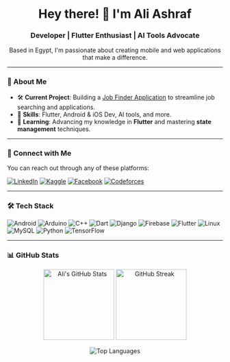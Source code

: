 <h1 align="center">Hey there! 👋 I'm Ali Ashraf</h1>
<h3 align="center">Developer | Flutter Enthusiast | AI Tools Advocate</h3>

<p align="center">
  Based in Egypt, I'm passionate about creating mobile and web applications that make a difference.
</p>

---

### 🔎 About Me
- 🛠 **Current Project**: Building a [Job Finder Application](https://github.com/OneDarkMann/Job_Finder_App) to streamline job searching and applications.
- 🚀 **Skills**: Flutter, Android & iOS Dev, AI tools, and more.
- 🎯 **Learning**: Advancing my knowledge in **Flutter** and mastering **state management** techniques.

---

### 🤝 Connect with Me
You can reach out through any of these platforms:

<p align="left">
  <a href="https://linkedin.com/in/aliashraf899" target="_blank"><img src="https://img.shields.io/badge/LinkedIn-%230077B5.svg?style=for-the-badge&logo=linkedin&logoColor=white" alt="LinkedIn"></a>
  <a href="https://kaggle.com/aliashrafanwar" target="_blank"><img src="https://img.shields.io/badge/Kaggle-%2312100E.svg?style=for-the-badge&logo=kaggle&logoColor=blue" alt="Kaggle"></a>
  <a href="https://fb.com/profile.php?id=61561637802951" target="_blank"><img src="https://img.shields.io/badge/Facebook-%231877F2.svg?style=for-the-badge&logo=facebook&logoColor=white" alt="Facebook"></a>
  <a href="https://codeforces.com/profile/astack" target="_blank"><img src="https://img.shields.io/badge/Codeforces-%235A5A5A.svg?style=for-the-badge&logo=codeforces&logoColor=blue" alt="Codeforces"></a>
</p>

---

### 🛠 Tech Stack
<p align="left">
  <img src="https://img.shields.io/badge/Android-3DDC84?style=for-the-badge&logo=android&logoColor=white" alt="Android">
  <img src="https://img.shields.io/badge/Arduino-00979D?style=for-the-badge&logo=arduino&logoColor=white" alt="Arduino">
  <img src="https://img.shields.io/badge/C++-00599C?style=for-the-badge&logo=cplusplus&logoColor=white" alt="C++">
  <img src="https://img.shields.io/badge/Dart-0175C2?style=for-the-badge&logo=dart&logoColor=white" alt="Dart">
  <img src="https://img.shields.io/badge/Django-092E20?style=for-the-badge&logo=django&logoColor=white" alt="Django">
  <img src="https://img.shields.io/badge/Firebase-FFCA28?style=for-the-badge&logo=firebase&logoColor=black" alt="Firebase">
  <img src="https://img.shields.io/badge/Flutter-02569B?style=for-the-badge&logo=flutter&logoColor=white" alt="Flutter">
  <img src="https://img.shields.io/badge/Linux-FCC624?style=for-the-badge&logo=linux&logoColor=black" alt="Linux">
  <img src="https://img.shields.io/badge/MySQL-4479A1?style=for-the-badge&logo=mysql&logoColor=white" alt="MySQL">
  <img src="https://img.shields.io/badge/Python-FFD43B?style=for-the-badge&logo=python&logoColor=blue" alt="Python">
  <img src="https://img.shields.io/badge/TensorFlow-FF6F00?style=for-the-badge&logo=tensorflow&logoColor=white" alt="TensorFlow">
</p>

---

### 📊 GitHub Stats
<p align="center">
  <img src="https://github-readme-stats.vercel.app/api?username=onedarkmann&show_icons=true&theme=tokyonight" alt="Ali's GitHub Stats" height="165" />
  <img src="https://github-readme-streak-stats.herokuapp.com/?user=onedarkmann&theme=tokyonight" alt="GitHub Streak" height="165" />
</p>

<p align="center">
  <img src="https://github-readme-stats.vercel.app/api/top-langs/?username=onedarkmann&layout=compact&theme=tokyonight" alt="Top Languages" />
</p>
